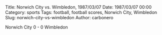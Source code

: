 Title: Norwich City vs. Wimbledon, 1987/03/07
Date: 1987/03/07 00:00
Category: sports
Tags: football, football scores, Norwich City, Wimbledon
Slug: norwich-city-vs-wimbledon
Author: carbonero


Norwich City 0 - 0 Wimbledon
